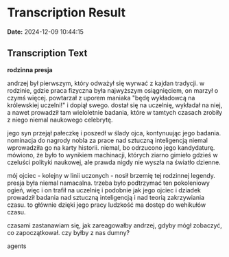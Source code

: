 ﻿# Transcription Result
**Date:** 2024-12-09 10:44:15

## Transcription Text

**rodzinna presja**

andrzej był pierwszym, który odważył się wyrwać z kajdan tradycji. w rodzinie, gdzie praca fizyczna była najwyższym osiągnięciem, on marzył o czymś więcej. powtarzał z uporem maniaka "będę wykładowcą na królewskiej uczelni!" i dopiął swego. dostał się na uczelnię, wykładał na niej, a nawet prowadził tam wieloletnie badania, które w tamtych czasach zrobiły z niego niemal naukowego celebrytę.

jego syn przejął pałeczkę i poszedł w ślady ojca, kontynuując jego badania. nominacja do nagrody nobla za prace nad sztuczną inteligencją niemal wprowadziła go na karty historii. niemal, bo odrzucono jego kandydaturę. mówiono, że było to wynikiem machinacji, których ziarno gimieło gdzieś w czeluści polityki naukowej, ale prawda nigdy nie wyszła na światło dzienne.

mój ojciec - kolejny w linii uczonych - nosił brzemię tej rodzinnej legendy. presja była niemal namacalna. trzeba było podtrzymać ten pokoleniowy ogień, więc i on trafił na uczelnię i podobnie jak jego ojciec i dziadek prowadził badania nad sztuczną inteligencją i nad teorią zakrzywiania czasu. to głównie dzięki jego pracy ludzkość ma dostęp do wehikułów czasu.

czasami zastanawiam się, jak zareagowałby andrzej, gdyby mógł zobaczyć, co zapoczątkował. czy byłby z nas dumny?

agents
